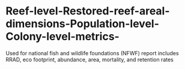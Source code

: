 # Reef-level-Restored-reef-areal-dimensions-Population-level-Colony-level-metrics-
Used for national fish and wildlife foundations (NFWF) report includes RRAD, eco footprint, abundance, area, mortality, and retention rates
